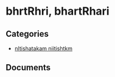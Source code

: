 # bhrtRhri, bhartRhari


## Categories
- [nItishatakam niitishtkm](./nItishatakam%20niitishtkm/index.md)

## Documents
